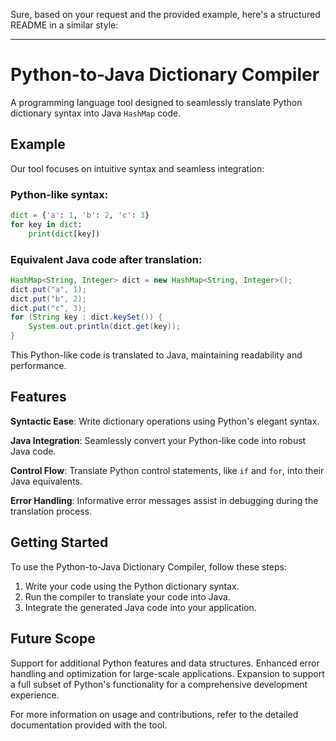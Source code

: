 Sure, based on your request and the provided example, here's a structured README in a similar style:

---

# Python-to-Java Dictionary Compiler

A programming language tool designed to seamlessly translate Python dictionary syntax into Java `HashMap` code.

## Example

Our tool focuses on intuitive syntax and seamless integration:

### Python-like syntax:
```python
dict = {'a': 1, 'b': 2, 'c': 3}
for key in dict:
    print(dict[key])
```

### Equivalent Java code after translation:
```java
HashMap<String, Integer> dict = new HashMap<String, Integer>();
dict.put("a", 1);
dict.put("b", 2);
dict.put("c", 3);
for (String key : dict.keySet()) {
    System.out.println(dict.get(key));
}
```

This Python-like code is translated to Java, maintaining readability and performance.

## Features

**Syntactic Ease**: Write dictionary operations using Python's elegant syntax.

**Java Integration**: Seamlessly convert your Python-like code into robust Java code.

**Control Flow**: Translate Python control statements, like `if` and `for`, into their Java equivalents.

**Error Handling**: Informative error messages assist in debugging during the translation process.

## Getting Started

To use the Python-to-Java Dictionary Compiler, follow these steps:

1. Write your code using the Python dictionary syntax.
2. Run the compiler to translate your code into Java.
3. Integrate the generated Java code into your application.

## Future Scope

Support for additional Python features and data structures. Enhanced error handling and optimization for large-scale applications. Expansion to support a full subset of Python's functionality for a comprehensive development experience.

For more information on usage and contributions, refer to the detailed documentation provided with the tool.
